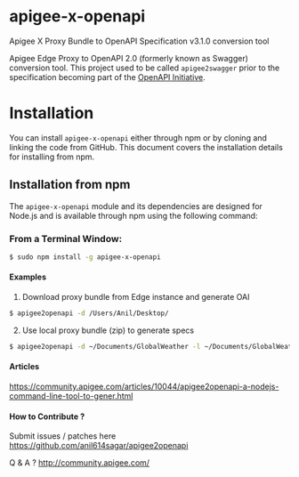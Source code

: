 # apigee-x-openapi
Apigee X Proxy Bundle to OpenAPI Specification v3.1.0 conversion tool

Apigee Edge Proxy to OpenAPI 2.0 (formerly known as Swagger) conversion tool. This project used to be called `apigee2swagger` prior to the specification becoming part of the [OpenAPI Initiative](https://openapis.org).

# Installation

You can install `apigee-x-openapi` either through npm or by cloning and linking the code from GitHub.  This document covers the installation details for installing from npm.

## Installation from npm

The `apigee-x-openapi` module and its dependencies are designed for Node.js and is available through npm using the following command:

### From a Terminal Window:
```bash
$ sudo npm install -g apigee-x-openapi
```


#### Examples
1. Download proxy bundle from Edge instance and generate OAI
```bash
$ apigee2openapi -d /Users/Anil/Desktop/
```
2. Use local proxy bundle (zip) to generate specs
```bash
$ apigee2openapi -d ~/Documents/GlobalWeather -l ~/Documents/GlobalWeather.zip -n GlobalWeather -e https://msebai-test.apigee.net
```

#### Articles

https://community.apigee.com/articles/10044/apigee2openapi-a-nodejs-command-line-tool-to-gener.html

#### How to Contribute ?

Submit issues / patches here https://github.com/anil614sagar/apigee2openapi

Q & A ? http://community.apigee.com/
